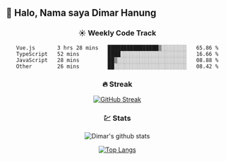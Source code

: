 ## 👋 Halo, Nama saya **Dimar Hanung**

<center>

### :sunny: Weekly Code Track
<!--START_SECTION:waka-->

```text
Vue.js       3 hrs 28 mins   ████████████████▒░░░░░░░░   65.86 %
TypeScript   52 mins         ████░░░░░░░░░░░░░░░░░░░░░   16.66 %
JavaScript   28 mins         ██▒░░░░░░░░░░░░░░░░░░░░░░   08.88 %
Other        26 mins         ██░░░░░░░░░░░░░░░░░░░░░░░   08.42 %
```

<!--END_SECTION:waka-->

### :fire: Streak

[![GitHub Streak](http://github-readme-streak-stats.herokuapp.com?user=dimar-hanung)](https://git.io/streak-stats)

### :chart: Stats

![Dimar's github stats](https://github-readme-stats.vercel.app/api?username=dimar-hanung&show_icons=true&theme=vue)

[![Top Langs](https://github-readme-stats.vercel.app/api/top-langs/?username=dimar-hanung)](#)

</center>
